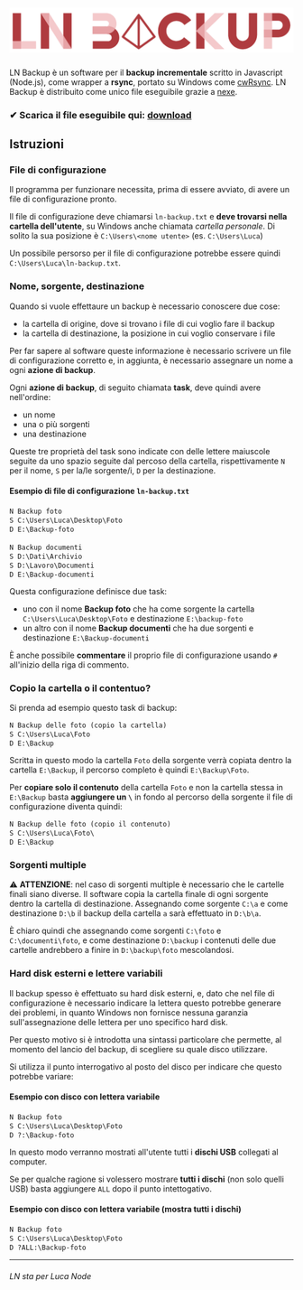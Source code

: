 # ![LT Backup](logo.png)

LN Backup è un software per il **backup incrementale** scritto in Javascript (Node.js),
come wrapper a **rsync**, portato su Windows come [cwRsync](https://itefix.net/cwrsync).
LN Backup è distribuito come unico file eseguibile grazie a [nexe](https://www.npmjs.com/package/nexe).

### ✔ Scarica il file eseguibile qui: [download](https://github.com/lucaceriani/ln-backup/releases/latest/download/LN-Backup.exe)


## Istruzioni

### File di configurazione

Il programma per funzionare necessita, prima di essere avviato, di avere un file di configurazione pronto.

Il file di configurazione deve chiamarsi `ln-backup.txt` e **deve trovarsi nella cartella dell'utente**, su Windows anche chiamata *cartella personale*. Di solito la sua posizione è 
`C:\Users\<nome utente>` (es. `C:\Users\Luca`) 

Un possibile persorso per il file di
configurazione potrebbe essere quindi `C:\Users\Luca\ln-backup.txt`.


### Nome, sorgente, destinazione
Quando si vuole effettaure un backup è necessario conoscere due cose:
- la cartella di origine, dove si trovano i file di cui voglio fare il backup
- la cartella di destinazione, la posizione in cui voglio conservare i file 

Per far sapere al software queste informazione è necessario scrivere un file di configurazione corretto e, in aggiunta, è necessario assegnare un nome a ogni **azione di backup**.

Ogni **azione di backup**, di seguito chiamata **task**, deve quindi avere nell'ordine:
  - un nome
  - una o più sorgenti
  - una destinazione
  
Queste tre proprietà del task sono indicate con delle lettere maiuscole seguite
da uno spazio seguite dal percoso della cartella,
rispettivamente `N` per il nome, `S` per la/le sorgente/i, `D` per la destinazione. 

#### Esempio di file di configurazione `ln-backup.txt`
```
N Backup foto
S C:\Users\Luca\Desktop\Foto
D E:\Backup-foto

N Backup documenti
S D:\Dati\Archivio
S D:\Lavoro\Documenti
D E:\Backup-documenti
```
Questa configurazione definisce due task:
  - uno con il nome **Backup foto** che ha come sorgente la cartella `C:\Users\Luca\Desktop\Foto` e destinazione `E:\backup-foto`
  - un altro con il nome **Backup documenti** che ha due sorgenti e destinazione `E:\Backup-documenti`

È anche possibile **commentare** il proprio file di configurazione usando `#` all'inizio della riga di commento.

### Copio la cartella o il contentuo?
Si prenda ad esempio questo task di backup:
```
N Backup delle foto (copio la cartella)
S C:\Users\Luca\Foto
D E:\Backup
```
Scritta in questo modo la cartella `Foto` della sorgente verrà copiata dentro la cartella `E:\Backup`, il percorso completo è quindi `E:\Backup\Foto`.

Per **copiare solo il contenuto** della cartella `Foto` e non la cartella stessa in `E:\Backup` basta **aggiungere un `\`** in fondo al percorso della sorgente il file di configurazione diventa quindi:
```
N Backup delle foto (copio il contenuto)
S C:\Users\Luca\Foto\
D E:\Backup
```

### Sorgenti multiple

⚠ **ATTENZIONE**: nel caso di sorgenti multiple è necessario che le cartelle finali siano diverse. Il software copia la cartella finale di ogni sorgente
dentro la cartella di destinazione. Assegnando come sorgente `C:\a` e come destinazione `D:\b` il backup della cartella `a` sarà effettuato in `D:\b\a`.

È chiaro quindi che assegnando come sorgenti `C:\foto` e `C:\documenti\foto`, e come destinazione `D:\backup` i contenuti delle due cartelle andrebbero a finire in 
`D:\backup\foto` mescolandosi.

### Hard disk esterni e lettere variabili
Il backup spesso è effettuato su hard disk esterni, e, dato che nel file di configurazione è necessario indicare la lettera
questo potrebbe generare dei problemi, in quanto Windows non fornisce nessuna garanzia sull'assegnazione delle lettera per uno specifico hard disk.

Per questo motivo si è introdotta una sintassi particolare che permette, al momento del lancio del backup, di scegliere su quale disco utilizzare.

Si utilizza il punto interrogativo al posto del disco per indicare che questo potrebbe variare:
#### Esempio con disco con lettera variabile
```
N Backup foto
S C:\Users\Luca\Desktop\Foto
D ?:\Backup-foto
```
In questo modo verranno mostrati all'utente tutti i **dischi USB** collegati al computer.

Se per qualche ragione si volessero mostrare **tutti i dischi** (non solo quelli USB) basta aggiungere `ALL` dopo il punto intettogativo.
#### Esempio con disco con lettera variabile (mostra tutti i dischi)
```
N Backup foto
S C:\Users\Luca\Desktop\Foto
D ?ALL:\Backup-foto
```

---


###### LN sta per Luca Node
